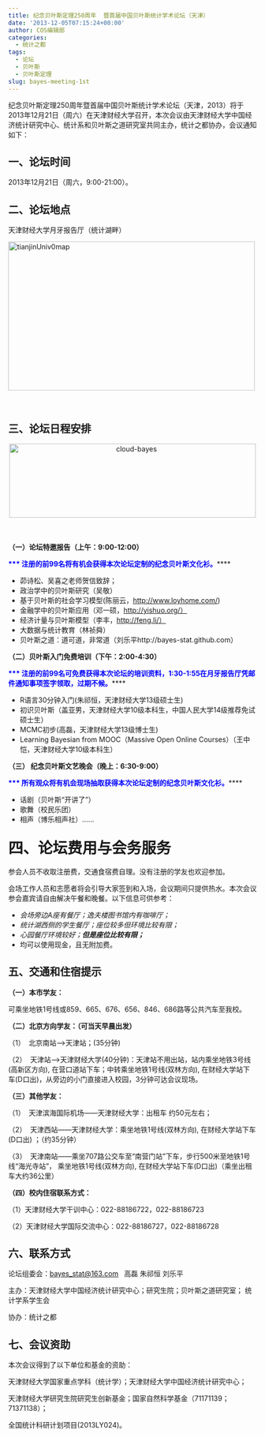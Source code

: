 ```yaml
---
title: 纪念贝叶斯定理250周年  暨首届中国贝叶斯统计学术论坛（天津）
date: '2013-12-05T07:15:24+00:00'
author: COS编辑部
categories:
  - 统计之都
tags:
  - 论坛
  - 贝叶斯
  - 贝叶斯定理
slug: bayes-meeting-1st
---
```


纪念贝叶斯定理250周年暨首届中国贝叶斯统计学术论坛（天津，2013）将于2013年12月21日（周六）在天津财经大学召开，本次会议由天津财经大学中国经济统计研究中心、统计系和贝叶斯之道研究室共同主办，统计之都协办，会议通知如下：

## 一、论坛时间

2013年12月21日（周六，9:00-21:00）。

## 二、论坛地点

天津财经大学月牙报告厅（统计湖畔）

[<img class="size-large wp-image-9368 aligncenter" src="https://cos.name/wp-content/uploads/2013/12/tianjinUniv0map-500x302.png" alt="tianjinUniv0map" width="500" height="302" srcset="https://cos.name/wp-content/uploads/2013/12/tianjinUniv0map-500x302.png 500w, https://cos.name/wp-content/uploads/2013/12/tianjinUniv0map-300x181.png 300w, https://cos.name/wp-content/uploads/2013/12/tianjinUniv0map.png 922w" sizes="(max-width: 500px) 100vw, 500px" />](https://cos.name/wp-content/uploads/2013/12/tianjinUniv0map.png)

&nbsp;

## 三、论坛日程安排

<p style="text-align: center;">
  <a href="https://cos.name/wp-content/uploads/2013/12/cloud-bayes.png"><img class="size-large wp-image-9369" src="https://cos.name/wp-content/uploads/2013/12/cloud-bayes-500x150.png" alt="cloud-bayes" width="500" height="150" srcset="https://cos.name/wp-content/uploads/2013/12/cloud-bayes-500x150.png 500w, https://cos.name/wp-content/uploads/2013/12/cloud-bayes-300x90.png 300w, https://cos.name/wp-content/uploads/2013/12/cloud-bayes.png 876w" sizes="(max-width: 500px) 100vw, 500px" /></a>
</p>

<!--more-->

<span style="line-height: 1.5;"><br /> </span>

**（一）****论坛特邀报告（上午：****9:00-12:00****）******

<span style="color: #0000ff;"><b>*** </b><b>注册的前</b><b>99</b><b>名将</b><b>有机会</b><b>获得本次论坛定制的纪念贝叶斯文化衫。</b></span>****

  * 茆诗松、吴喜之老师贺信致辞；
  * 政治学中的贝叶斯研究（吴敬）
  * 基于贝叶斯的社会学习模型(陈丽云，http://www.loyhome.com/)
  * 金融学中的贝叶斯应用（邓一硕，http://yishuo.org/）
  * 经济计量与贝叶斯模型（李丰，http://feng.li/）
  * 大数据与统计教育（林祯舜）
  * 贝叶斯之道：道可道，非常道（刘乐平http://bayes-stat.github.com）

**（二）****贝叶斯入门免费培训（下午：****2:00-4:30****）******

<span style="color: #0000ff;"><b>*** </b><b>注册的前</b><b>99</b><b>名可免费获得本次论坛的培训资料，</b><b>1:30-1:55</b><b>在月牙报告厅凭邮件通知事项签字领取，过期不候。</b></span>****

  * R语言30分钟入门(朱祁恒，天津财经大学13级硕士生)
  * 初识贝叶斯（盖亚男，天津财经大学10级本科生，中国人民大学14级推荐免试硕士生）
  * MCMC初步(高磊，天津财经大学13级博士生)
  * Learning Bayesian from MOOC（Massive Open Online Courses）（王中恺，天津财经大学10级本科生）

**（三） ****纪念贝叶斯文艺晚会（晚上：****6:30-9:00****）******

<span style="color: #0000ff;"><b>*** </b><b>所有观众将</b><b>有机会</b><b>现场抽取获得本次论坛定制的纪念贝叶斯文化衫。</b></span>****

  * 话剧（贝叶斯“开讲了”）
  * 歌舞（校民乐团）
  * 相声（博乐相声社）……

## <span style="font-size: 30px; line-height: 1.3;">四、论坛费用与会务服务</span>

参会人员不收取注册费，交通食宿费自理。没有注册的学友也欢迎参加。

会场工作人员和志愿者将会引导大家签到和入场，会议期间只提供热水。本次会议参会嘉宾请自由解决午餐和晚餐。以下信息可供参考：

  * _会场旁边A座有餐厅；逸夫楼图书馆内有咖啡厅；_
  * _统计湖西侧的学生餐厅；座位较多但环境比较有限；_
  * _心园餐厅环境较好；__但是座位比较有限；___
  * 均可以使用现金，且无附加费。

## 五、交通和住宿提示

**（一）本市学友：**

可乘坐地铁1号线或859、665、676、656、846、686路等公共汽车至我校。

**（二）北京方向学友：（可当天早晨出发）**

（1）  北京南站——>天津站；(35分钟)

（2）  天津站——>天津财经大学(40分钟)：天津站不用出站，站内乘坐地铁3号线(高新区方向), 在营口道站下车；中转乘坐地铁1号线(双林方向), 在财经大学站下车(D口出)，从旁边的小门直接进入校园，3分钟可达会议现场。

**（三）其他学友：**

（1）  天津滨海国际机场——天津财经大学：出租车 约50元左右；

（2）  天津西站——天津财经大学：乘坐地铁1号线(双林方向), 在财经大学站下车(D口出) ；（约35分钟）

（3）  天津南站——乘坐707路公交车至“南营门站”下车，步行500米至地铁1号线“海光寺站”， 乘坐地铁1号线(双林方向), 在财经大学站下车(D口出)（乘坐出租车大约36公里）

**（四）校内住宿联系方式：**

（1）天津财经大学干训中心：022-88186722，022-88186723

（2）天津财经大学国际交流中心：022-88186727，022-88186728

## 六、联系方式

论坛组委会：bayes_stat@163.com   高磊 朱祁恒 刘乐平

主办：天津财经大学中国经济统计研究中心；研究生院；贝叶斯之道研究室； 统计学系学生会

协办：统计之都

## 七、会议资助

本次会议得到了以下单位和基金的资助：

天津财经大学国家重点学科（统计学）；天津财经大学中国经济统计研究中心；

天津财经大学研究生院研究生创新基金；国家自然科学基金（71171139；71371138）；

全国统计科研计划项目(2013LY024)。
